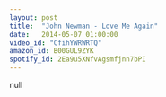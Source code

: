 ```yaml
---
layout: post
title:  "John Newman - Love Me Again"
date:   2014-05-07 01:00:00
video_id: "CfihYWRWRTQ"
amazon_id: B00GUL9ZYK
spotify_id: 2Ea9u5XNfvAgsmfjnn7bPI
---
```

null
